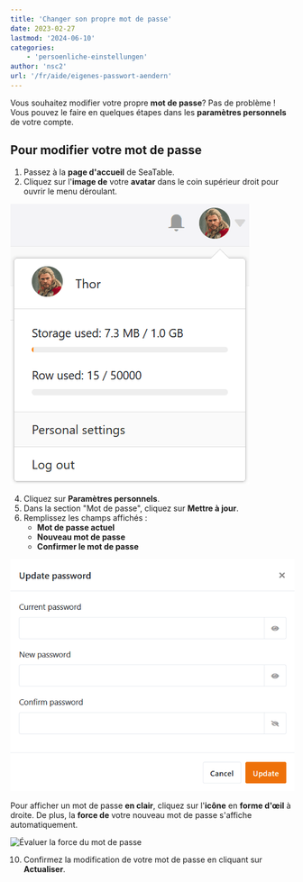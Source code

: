 ```yaml
---
title: 'Changer son propre mot de passe'
date: 2023-02-27
lastmod: '2024-06-10'
categories:
    - 'persoenliche-einstellungen'
author: 'nsc2'
url: '/fr/aide/eigenes-passwort-aendern'
---
```


Vous souhaitez modifier votre propre **mot de passe**? Pas de problème ! Vous pouvez le faire en quelques étapes dans les **paramètres personnels** de votre compte.

## Pour modifier votre mot de passe

1. Passez à la **page d'accueil** de SeaTable.
2. Cliquez sur l'**image de** votre **avatar** dans le coin supérieur droit pour ouvrir le menu déroulant.

![Ouvrir les paramètres personnels via le menu déroulant](images/Persoenliche-Einstellungen-ueber-Drop-down-Menue-oeffnen.png)

4. Cliquez sur **Paramètres personnels**.
5. Dans la section "Mot de passe", cliquez sur **Mettre à jour**.
6. Remplissez les champs affichés :
    - **Mot de passe actuel**
    - **Nouveau mot de passe**
    - **Confirmer le mot de passe**

![Mettre à jour le mot de passe](images/Passwort-aktualisieren.png)

Pour afficher un mot de passe **en clair**, cliquez sur l'**icône** en **forme d'œil** à droite. De plus, la **force de** votre nouveau mot de passe s'affiche automatiquement.

![Évaluer la force du mot de passe](https://seatable.io/wp-content/uploads/2023/02/Staerke-des-Passworts-beurteilen.png)

10. Confirmez la modification de votre mot de passe en cliquant sur **Actualiser**.
